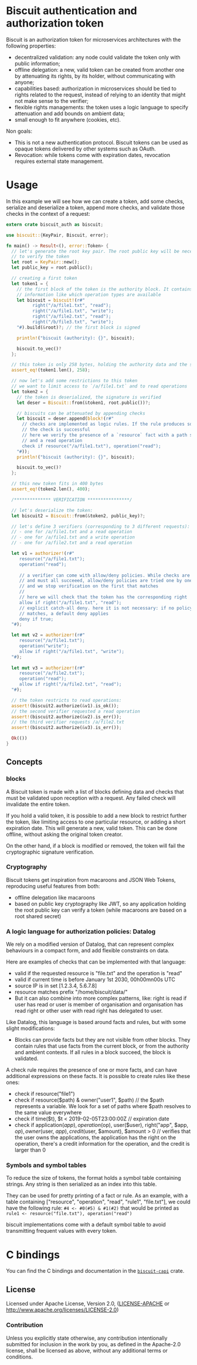 # Biscuit authentication and authorization token

Biscuit is an authorization token for microservices architectures with the following properties:

- decentralized validation: any node could validate the token only with public information;
- offline delegation: a new, valid token can be created from another one by attenuating its rights, by its holder, without communicating with anyone;
- capabilities based: authorization in microservices should be tied to rights related to the request, instead of relying to an identity that might not make sense to the verifier;
- flexible rights managements: the token uses a logic language to specify attenuation and add bounds on ambient data;
- small enough to fit anywhere (cookies, etc).

Non goals:

- This is not a new authentication protocol. Biscuit tokens can be used as opaque tokens delivered by other systems such as OAuth.
- Revocation: while tokens come with expiration dates, revocation requires external state management.

# Usage

In this example we will see how we can create a token, add some checks, serialize and deserialize a token, append more checks, and validate those checks in the context of a request:

```rust
extern crate biscuit_auth as biscuit;

use biscuit::{KeyPair, Biscuit, error};

fn main() -> Result<(), error::Token> {
  // let's generate the root key pair. The root public key will be necessary
  // to verify the token
  let root = KeyPair::new();
  let public_key = root.public();

  // creating a first token
  let token1 = {
    // the first block of the token is the authority block. It contains global
    // information like which operation types are available
    let biscuit = biscuit!(r#"
          right("/a/file1.txt", "read");
          right("/a/file1.txt", "write");
          right("/a/file2.txt", "read");
          right("/b/file3.txt", "write");
    "#).build(&root)?; // the first block is signed

    println!("biscuit (authority): {}", biscuit);

    biscuit.to_vec()?
  };

  // this token is only 258 bytes, holding the authority data and the signature
  assert_eq!(token1.len(), 258);

  // now let's add some restrictions to this token
  // we want to limit access to `/a/file1.txt` and to read operations
  let token2 = {
    // the token is deserialized, the signature is verified
    let deser = Biscuit::from(&token1, root.public())?;

    // biscuits can be attenuated by appending checks
    let biscuit = deser.append(block!(r#"
      // checks are implemented as logic rules. If the rule produces something,
      // the check is successful
      // here we verify the presence of a `resource` fact with a path set to "/a/file1.txt"
      // and a read operation
      check if resource("/a/file1.txt"), operation("read");
    "#));
    println!("biscuit (authority): {}", biscuit);

    biscuit.to_vec()?
  };

  // this new token fits in 400 bytes
  assert_eq!(token2.len(), 400);

  /************** VERIFICATION ****************/

  // let's deserialize the token:
  let biscuit2 = Biscuit::from(&token2, public_key)?;

  // let's define 3 verifiers (corresponding to 3 different requests):
  // - one for /a/file1.txt and a read operation
  // - one for /a/file1.txt and a write operation
  // - one for /a/file2.txt and a read operation

  let v1 = authorizer!(r#"
     resource("/a/file1.txt");
     operation("read");
     
     // a verifier can come with allow/deny policies. While checks are all tested
     // and must all succeeed, allow/deny policies are tried one by one in order,
     // and we stop verification on the first that matches
     //
     // here we will check that the token has the corresponding right
     allow if right("/a/file1.txt", "read");
     // explicit catch-all deny. here it is not necessary: if no policy
     // matches, a default deny applies
     deny if true;
  "#);

  let mut v2 = authorizer!(r#"
     resource("/a/file1.txt");
     operation("write");
     allow if right("/a/file1.txt", "write");
  "#);
  
  let mut v3 = authorizer!(r#"
     resource("/a/file2.txt");
     operation("read");
     allow if right("/a/file2.txt", "read");
  "#);

  // the token restricts to read operations:
  assert!(biscuit2.authorize(&v1).is_ok());
  // the second verifier requested a read operation
  assert!(biscuit2.authorize(&v2).is_err());
  // the third verifier requests /a/file2.txt
  assert!(biscuit2.authorize(&v3).is_err());

  Ok(())
}
```

## Concepts

### blocks

A Biscuit token is made with a list of blocks defining data and checks that must
be validated upon reception with a request. Any failed check will invalidate the
entire token.

If you hold a valid token, it is possible to add a new block to restrict further
the token, like limiting access to one particular resource, or adding a short
expiration date. This will generate a new, valid token. This can be done offline,
without asking the original token creator.

On the other hand, if a block is modified or removed, the token will fail the
cryptographic signature verification.

### Cryptography

Biscuit tokens get inspiration from macaroons and JSON Web Tokens, reproducing useful features from both:

- offline delegation like macaroons
- based on public key cryptography like JWT, so any application holding the root public key can verify a token (while macaroons are based on a root shared secret)

### A logic language for authorization policies: Datalog

We rely on a modified version of Datalog, that can represent complex behaviours in a compact form, and add flexible constraints on data.

Here are examples of checks that can be implemented with that language:

- valid if the requested resource is "file.txt" and the operation is "read"
- valid if current time is before January 1st 2030, 00h00mn00s UTC
- source IP is in set [1.2.3.4, 5.6.7.8]
- resource matches prefix "/home/biscuit/data/"
- But it can also combine into more complex patterns, like: right is read if user has read or user is member of organisation and organisation has read right or other user with read right has delegated to user.

Like Datalog, this language is based around facts and rules, but with some slight modifications:

- Blocks can provide facts but they are not visible from other blocks. They contain rules that use facts from the current block, or from the authority and ambient contexts. If all rules in a block succeed, the block is validated.

A check rule requires the presence of one or more facts, and can have additional expressions on these facts. It is possible to create rules like these ones:

- check if resource("file1")
- check if resource($path) & owner("user1", $path) // the $path represents a variable. We look for a set of paths where $path resolves to the same value everywhere
- check if time($t), $t < 2019-02-05T23:00:00Z // expiration date
- check if application($app), operation($op), user($user), right("app", $app, $op), owner($user, $app), credit($user, $amount), $amount > 0 // verifies that the user owns the applications, the application has the right on the operation, there's a credit information for the operation, and the credit is larger than 0

### Symbols and symbol tables
To reduce the size of tokens, the format holds a symbol table containing strings. Any string is then serialized as an index into this table.

They can be used for pretty printing of a fact or rule. As an example, with a table containing ["resource", "operation", "read", "rule1", "file.txt"], we could have the following rule: `#4 <- #0(#5) & #1(#2)` that would be printed as `rule1 <- resource("file.txt"), operation("read")`

biscuit implementations come with a default symbol table to avoid transmitting frequent values with every token.

# C bindings

You can find the C bindings and documentation in the [`biscuit-capi`](./biscuit-capi/README.md) crate.

## License

Licensed under Apache License, Version 2.0, ([LICENSE-APACHE](LICENSE-APACHE) or http://www.apache.org/licenses/LICENSE-2.0)

### Contribution

Unless you explicitly state otherwise, any contribution intentionally
submitted for inclusion in the work by you, as defined in the Apache-2.0
license, shall be licensed as above, without any additional terms or
conditions.
